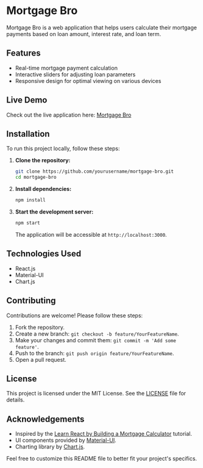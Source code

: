 # Mortgage Bro

Mortgage Bro is a web application that helps users calculate their mortgage payments based on loan amount, interest rate, and loan term.

## Features

- Real-time mortgage payment calculation
- Interactive sliders for adjusting loan parameters
- Responsive design for optimal viewing on various devices

## Live Demo

Check out the live application here: [Mortgage Bro](https://mortgage-bro.vercel.app/)

## Installation

To run this project locally, follow these steps:

1. **Clone the repository:**

   ```bash
   git clone https://github.com/yourusername/mortgage-bro.git
   cd mortgage-bro
   ```

2. **Install dependencies:**

   ```bash
   npm install
   ```

3. **Start the development server:**

   ```bash
   npm start
   ```

   The application will be accessible at `http://localhost:3000`.

## Technologies Used

- React.js
- Material-UI
- Chart.js

## Contributing

Contributions are welcome! Please follow these steps:

1. Fork the repository.
2. Create a new branch: `git checkout -b feature/YourFeatureName`.
3. Make your changes and commit them: `git commit -m 'Add some feature'`.
4. Push to the branch: `git push origin feature/YourFeatureName`.
5. Open a pull request.

## License

This project is licensed under the MIT License. See the [LICENSE](LICENSE) file for details.

## Acknowledgements

- Inspired by the [Learn React by Building a Mortgage Calculator](https://www.freecodecamp.org/news/react-mortgage-calculator-tutorial-for-beginners) tutorial.
- UI components provided by [Material-UI](https://mui.com/).
- Charting library by [Chart.js](https://www.chartjs.org/).

Feel free to customize this README file to better fit your project's specifics. 
